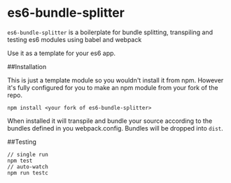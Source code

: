 # es6-bundle-splitter

`es6-bundle-splitter` is a boilerplate for bundle splitting, transpiling and testing es6 modules using babel and webpack

Use it as a template for your es6 app.

##Installation

This is just a template module so you wouldn't install it from npm. However it's fully configured for you to make an npm module from your fork of the repo.

```
npm install <your fork of es6-bundle-splitter>
```

When installed it will transpile and bundle your source according to the bundles defined in you webpack.config. Bundles will be dropped into `dist`.

##Testing

```
// single run
npm test
// auto-watch
npm run testc
```
